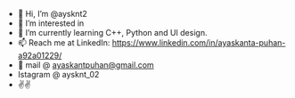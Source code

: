 - 👋 Hi, I’m @aysknt2
- 👀 I’m interested in 
- 🌱 I’m currently learning C++, Python and UI design.
- 📫 Reach me at LinkedIn: https://www.linkedin.com/in/ayaskanta-puhan-a92a01229/
- 📧 mail @ ayaskantpuhan@gmail.com
- Istagram @ aysknt_02 
- ✌✌
<!---
aysknt2/aysknt2 is a ✨ special ✨ repository because its `README.md` (this file) appears on your GitHub profile.
You can click the Preview link to take a look at your changes.
--->
